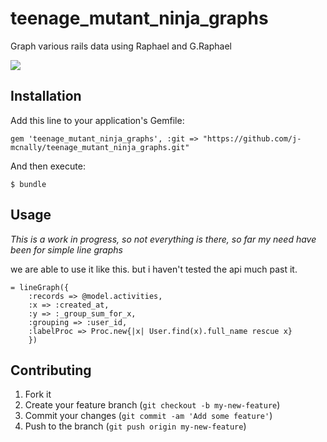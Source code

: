 teenage_mutant_ninja_graphs
===========================

Graph various rails data using Raphael and G.Raphael

<img src="://dl.dropbox.com/s/h9ei52it0dm3cp5/Screen%20Shot%202013-02-05%20at%205.18.11%20PM.png">


## Installation

Add this line to your application's Gemfile:

    gem 'teenage_mutant_ninja_graphs', :git => "https://github.com/j-mcnally/teenage_mutant_ninja_graphs.git"

And then execute:

    $ bundle


## Usage

*This is a work in progress, so not everything is there, so far my need have been for simple line graphs*

we are able to use it like this. but i haven't tested the api much past it.

    = lineGraph({
        :records => @model.activities, 
        :x => :created_at, 
        :y => :_group_sum_for_x, 
        :grouping => :user_id, 
        :labelProc => Proc.new{|x| User.find(x).full_name rescue x} 
        })



## Contributing

1. Fork it
2. Create your feature branch (`git checkout -b my-new-feature`)
3. Commit your changes (`git commit -am 'Add some feature'`)
4. Push to the branch (`git push origin my-new-feature`)

